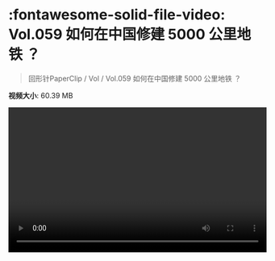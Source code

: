 # :fontawesome-solid-file-video: Vol.059 如何在中国修建 5000 公里地铁 ？

> 回形针PaperClip / Vol / Vol.059 如何在中国修建 5000 公里地铁 ？

**视频大小**: 60.39 MB

<video id="V-f98601c82f000223a089eb8f236516fe" width="512" height="288" preload="none" playsinline webkit-playsinline></video>